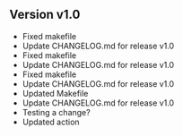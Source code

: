 ## Version v1.0
- Fixed makefile
- Update CHANGELOG.md for release v1.0
- Fixed makefile
- Update CHANGELOG.md for release v1.0
- Fixed makefile
- Update CHANGELOG.md for release v1.0
- Updated Makefile
- Update CHANGELOG.md for release v1.0
- Testing a change?
- Updated action